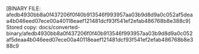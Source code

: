 [BINARY FILE: afedb4930bb8a0f437206f0f40b913546f993957aa03b9d8d9a0c052af5deaa4b046eed07ece00a40118eaef121481dcf93f541ef2efab486768b8e388c9]
Stored copy: docs/converted-binary/afedb4930bb8a0f437206f0f40b913546f993957aa03b9d8d9a0c052af5deaa4b046eed07ece00a40118eaef121481dcf93f541ef2efab486768b8e388c9
